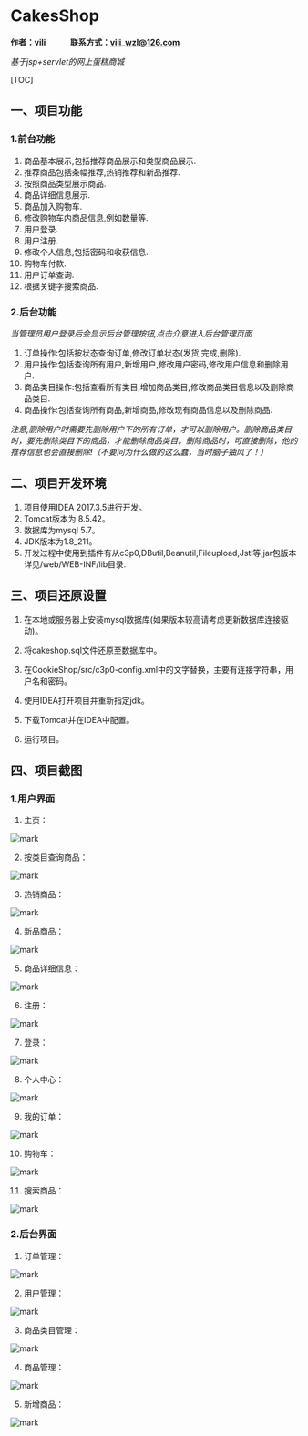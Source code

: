 # CakesShop
**作者：vili &nbsp;&nbsp;&nbsp;&nbsp;&nbsp;&nbsp;&nbsp; &nbsp;&nbsp;&nbsp;&nbsp;联系方式：vili_wzl@126.com**

*基于jsp+servlet的网上蛋糕商城*

[TOC]

## 一、项目功能

### 1.前台功能
1. 商品基本展示,包括推荐商品展示和类型商品展示.
2. 推荐商品包括条幅推荐,热销推荐和新品推荐.
3. 按照商品类型展示商品.
4. 商品详细信息展示.
5. 商品加入购物车.
6. 修改购物车内商品信息,例如数量等.
7. 用户登录.
8. 用户注册.
9. 修改个人信息,包括密码和收获信息.
10. 购物车付款.
11. 用户订单查询.
12. 根据关键字搜索商品.

### 2.后台功能

*当管理员用户登录后会显示后台管理按钮,点击介意进入后台管理页面*

1. 订单操作:包括按状态查询订单,修改订单状态(发货,完成,删除).
2. 用户操作:包括查询所有用户,新增用户,修改用户密码,修改用户信息和删除用户.
3. 商品类目操作:包括查看所有类目,增加商品类目,修改商品类目信息以及删除商品类目.
4. 商品操作:包括查询所有商品,新增商品,修改现有商品信息以及删除商品.

*注意,删除用户时需要先删除用户下的所有订单，才可以删除用户。删除商品类目时，要先删除类目下的商品，才能删除商品类目。删除商品时，可直接删除，他的推荐信息也会直接删除!（不要问为什么做的这么蠢，当时脑子抽风了！）*

## 二、项目开发环境
1. 项目使用IDEA 2017.3.5进行开发。
2. Tomcat版本为 8.5.42。
3. 数据库为mysql 5.7。
4. JDK版本为1.8_211。
5. 开发过程中使用到插件有从c3p0,DButil,Beanutil,Fileupload,Jstl等,jar包版本详见/web/WEB-INF/lib目录.

## 三、项目还原设置
1. 在本地或服务器上安装mysql数据库(如果版本较高请考虑更新数据库连接驱动)。

2. 将cakeshop.sql文件还原至数据库中。

3. 在CookieShop/src/c3p0-config.xml中的文字替换，主要有连接字符串，用户名和密码。

4. 使用IDEA打开项目并重新指定jdk。

5. 下载Tomcat并在IDEA中配置。

6. 运行项目。

## 四、项目截图

### 1.用户界面

1. 主页：

![mark](http://image.vilicode.com/blog/20191007/Nbm52VHFdzm8.png?imageslim)

2. 按类目查询商品：

![mark](http://image.vilicode.com/blog/20191007/C0KhTUu8ooBV.png?imageslim)

3. 热销商品：

![mark](http://image.vilicode.com/blog/20191007/hxMNcwMKU0FN.png?imageslim)

4. 新品商品：

![mark](http://image.vilicode.com/blog/20191007/IM8Do47kmb5t.png?imageslim)

5. 商品详细信息：

![mark](http://image.vilicode.com/blog/20191007/RY7GO8Wipwo1.png?imageslim)

6. 注册：

![mark](http://image.vilicode.com/blog/20191007/eMnTQAL75Vt5.png?imageslim)

7. 登录：

![mark](http://image.vilicode.com/blog/20191007/JGSwTm2mrSqe.png?imageslim)

8. 个人中心：

![mark](http://image.vilicode.com/blog/20191007/49cCVEIWxEMY.png?imageslim)

9. 我的订单：

![mark](http://image.vilicode.com/blog/20191007/dSD1yzYfd7jM.png?imageslim)

10. 购物车：

![mark](http://image.vilicode.com/blog/20191007/yvCKvdft7PDs.png?imageslim)

11. 搜索商品：

![mark](http://image.vilicode.com/blog/20191007/IzQvnWBpGsNY.png?imageslim)

### 2.后台界面

1. 订单管理：

![mark](http://image.vilicode.com/blog/20191007/qncenLMph5cI.png?imageslim)

2. 用户管理：

![mark](http://image.vilicode.com/blog/20191007/QonqAatC7AKF.png?imageslim)

3. 商品类目管理：

![mark](http://image.vilicode.com/blog/20191007/rpfitJTGFToy.png?imageslim)

4. 商品管理：

![mark](http://image.vilicode.com/blog/20191007/iA7qFzPDCl9t.png?imageslim)

5. 新增商品：

![mark](http://image.vilicode.com/blog/20191007/grDUX6ulyVhi.png?imageslim)
